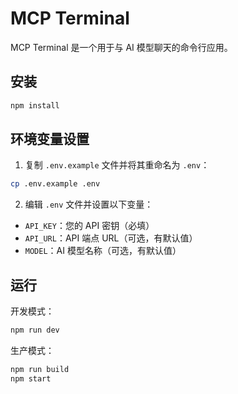 # MCP Terminal

MCP Terminal 是一个用于与 AI 模型聊天的命令行应用。

## 安装

```bash
npm install
```

## 环境变量设置

1. 复制 `.env.example` 文件并将其重命名为 `.env`：

```bash
cp .env.example .env
```

2. 编辑 `.env` 文件并设置以下变量：

- `API_KEY`：您的 API 密钥（必填）
- `API_URL`：API 端点 URL（可选，有默认值）
- `MODEL`：AI 模型名称（可选，有默认值）

## 运行

开发模式：

```bash
npm run dev
```

生产模式：

```bash
npm run build
npm start
``` 
